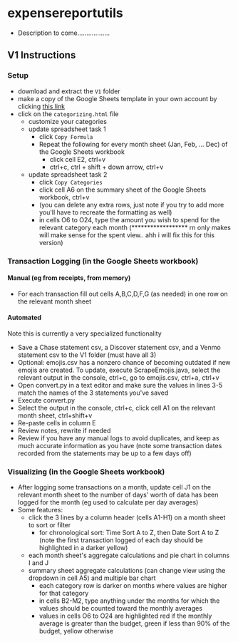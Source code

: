 # expensereportutils
* Description to come..................

## V1 Instructions
### Setup
* download and extract the `V1` folder
* make a copy of the Google Sheets template in your own account by clicking [this link](https://docs.google.com/spreadsheets/d/103QHBMYBoI8n6MZCgLJl2yzjwSCeDDdJxejeyd8QNSE/copy)
* click on the `categorizing.html` file
  * customize your categories
  * update spreadsheet task 1
    * click `Copy Formula`
    * Repeat the following for every month sheet (Jan, Feb, ... Dec) of the Google Sheets workbook
      * click cell E2, ctrl+v
      * ctrl+c, ctrl + shift + down arrow, ctrl+v
  * update spreadsheet task 2
    * click `Copy Categories`
    * click cell A6 on the summary sheet of the Google Sheets workbook, ctrl+v
    * (you can delete any extra rows, just note if you try to add more you'll have to recreate the formatting as well)
    * in cells O6 to O24, type the amount you wish to spend for the relevant category each month (****************** rn only makes will make sense for the spent view.. ahh i will fix this for this version)
### Transaction Logging (in the Google Sheets workbook)
#### Manual (eg from receipts, from memory)
* For each transaction fill out cells A,B,C,D,F,G (as needed) in one row on the relevant month sheet
#### Automated
Note this is currently a very specialized functionality
* Save a Chase statement csv, a Discover statement csv, and a Venmo statement csv to the V1 folder (must have all 3)
* Optional: emojis.csv has a nonzero chance of becoming outdated if new emojis are created. To update, execute ScrapeEmojis.java, select the relevant output in the console, ctrl+c, go to emojis.csv, ctrl+a, ctrl+v
* Open convert.py in a text editor and make sure the values in lines 3-5 match the names of the 3 statements you've saved
* Execute convert.py
* Select the output in the console, ctrl+c, click cell A1 on the relevant month sheet, ctrl+shift+v
* Re-paste cells in column E
* Review notes, rewrite if needed
* Review if you have any manual logs to avoid duplicates, and keep as much accurate information as you have (note some transaction dates recorded from the statements may be up to a few days off)
### Visualizing (in the Google Sheets workbook)
* After logging some transactions on a month, update cell J1 on the relevant month sheet to the number of days' worth of data has been logged for the month (eg used to calculate per day averages)
* Some features:
  * click the 3 lines by a column header (cells A1-H1) on a month sheet to sort or filter
    * for chronological sort: Time Sort A to Z, then Date Sort A to Z (note the first transaction logged of each day should be highlighted in a darker yellow)
  * each month sheet's aggregate calculations and pie chart in columns I and J
  * summary sheet aggregate calculations (can change view using the dropdown in cell A5) and multiple bar chart
    * each category row is darker on months where values are higher for that category
    * in cells B2-M2, type anything under the months for which the values should be counted toward the monthly averages
    * values in cells O6 to O24 are highlighted red if the monthly average is greater than the budget, green if less than 90% of the budget, yellow otherwise
